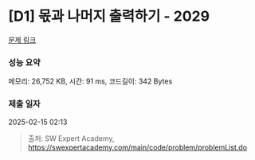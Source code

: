 # [D1] 몫과 나머지 출력하기 - 2029 

[문제 링크](https://swexpertacademy.com/main/code/problem/problemDetail.do?contestProbId=AV5QGNvKAtEDFAUq) 

### 성능 요약

메모리: 26,752 KB, 시간: 91 ms, 코드길이: 342 Bytes

### 제출 일자

2025-02-15 02:13



> 출처: SW Expert Academy, https://swexpertacademy.com/main/code/problem/problemList.do